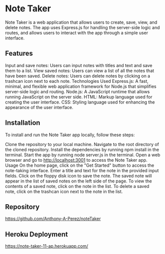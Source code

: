 # Note Taker

Note Taker is a web application that allows users to create, save, view, and delete notes. The app uses Express.js for handling the server-side logic and routes, and allows users to interact with the app through a simple user interface.

## Features

Input and save notes: Users can input notes with titles and text and save them to a list.
View saved notes: Users can view a list of all the notes that have been saved.
Delete notes: Users can delete notes by clicking on a trashcan icon next to each note.
Technologies Used
Express.js: A fast, minimal, and flexible web application framework for Node.js that simplifies server-side logic and routing.
Node.js: A JavaScript runtime that allows running JavaScript on the server side.
HTML: Markup language used for creating the user interface.
CSS: Styling language used for enhancing the appearance of the user interface.

## Installation

To install and run the Note Taker app locally, follow these steps:

Clone the repository to your local machine.
Navigate to the root directory of the cloned repository.
Install the dependencies by running npm install in the terminal.
Start the app by running node server.js in the terminal.
Open a web browser and go to <http://localhost:3001> to access the Note Taker app.
Usage
On the home page, click on the "Get Started" button to access the note-taking interface.
Enter a title and text for the note in the provided input fields.
Click on the floppy disk icon to save the note.
The saved note will appear in the list of saved notes on the left side of the page.
To view the contents of a saved note, click on the note in the list.
To delete a saved note, click on the trashcan icon next to the note in the list.

## Repository

<https://github.com/Anthony-A-Perez/noteTaker>

## Heroku Deployment

<https://note-taker-11-ap.herokuapp.com/>
